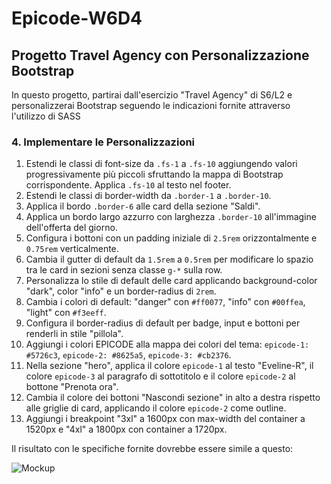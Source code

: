 # Epicode-W6D4
## Progetto Travel Agency con Personalizzazione Bootstrap

In questo progetto, partirai dall'esercizio "Travel Agency" di S6/L2 e personalizzerai Bootstrap seguendo le indicazioni fornite attraverso l'utilizzo di SASS

### 4. Implementare le Personalizzazioni

1. Estendi le classi di font-size da `.fs-1` a `.fs-10` aggiungendo valori progressivamente più piccoli sfruttando la mappa di Bootstrap corrispondente. Applica `.fs-10` al testo nel footer.
2. Estendi le classi di border-width da `.border-1` a `.border-10`.
3. Applica il bordo `.border-6` alle card della sezione "Saldi".
4. Applica un bordo largo azzurro con larghezza `.border-10` all'immagine dell'offerta del giorno.
5. Configura i bottoni con un padding iniziale di `2.5rem` orizzontalmente e `0.75rem` verticalmente.
6. Cambia il gutter di default da `1.5rem` a `0.5rem` per modificare lo spazio tra le card in sezioni senza classe `g-*` sulla row.
7. Personalizza lo stile di default delle card applicando background-color "dark", color "info" e un border-radius di `2rem`.
8. Cambia i colori di default: "danger" con `#ff0077`, "info" con `#00ffea`, "light" con `#f3eeff`.
9. Configura il border-radius di default per badge, input e bottoni per renderli in stile "pillola".
10. Aggiungi i colori EPICODE alla mappa dei colori del tema: `epicode-1: #5726c3`, `epicode-2: #8625a5`, `epicode-3: #cb2376`.
11. Nella sezione "hero", applica il colore `epicode-1` al testo "Eveline-R", il colore `epicode-3` al paragrafo di sottotitolo e il colore `epicode-2` al bottone "Prenota ora".
12. Cambia il colore dei bottoni "Nascondi sezione" in alto a destra rispetto alle griglie di card, applicando il colore `epicode-2` come outline.
13. Aggiungi i breakpoint "3xl" a 1600px con max-width del container a 1520px e "4xl" a 1800px con container a 1720px.

Il risultato con le specifiche fornite dovrebbe essere simile a questo:

![Mockup](https://cms.epicode.com/assets/0faf7b9e-a072-4b99-819f-628b3f28a685)

